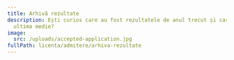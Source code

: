 ```yaml
---
title: Arhivă rezultate
description: Ești curios care au fost rezultatele de anul trecut și care a fost
  ultima medie?
image:
  src: /uploads/accepted-application.jpg
fullPath: licenta/admitere/arhiva-rezultate
---
```

<Attachment label="Rezultatele de la toate cele 3 runde ale admiterii din iulie 2022 pentru CTI, CTI-en și IS sunt aici." internal="licenta/admitere/rezultate-admitere-2022"></Attachment>

<Attachment label="Click aici pentru a afla ultimele medii de la admiterea din iulie 2021!" internal="licenta/admitere/arhiva-rezultate/rezultate"></Attachment>

<Attachment label="Admiterea din toamna lui 2021 s-a realizat doar pentru a ocupa locurile libere de la informatică, iar mediile cu care s-a intrat sunt aici." internal="licenta/admitere/arhiva-rezultate/rezultate-finale"></Attachment>